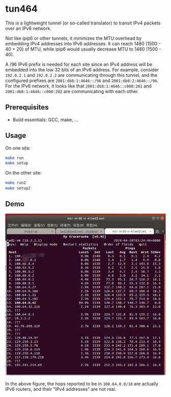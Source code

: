 # tun464

This is a lightweight tunnel (or so-called translator) to transit IPv4 packets over an IPv6 network.

Not like ipip6 or other tunnels, it minimizes the MTU overhead by embedding IPv4 addresses into IPv6 addresses. It can reach 1480 (1500 - 40 + 20) of MTU, while ipip6 would usually decrease MTU to 1460 (1500 - 40).

A /96 IPv6 prefix is needed for each site since an IPv4 address will be embedded into the low 32 bits of an IPv6 address. For example, consider `192.0.2.1` and `192.0.2.2` are communicating through this tunnel, and the configured prefixes are `2001:db8:1:4646::/96` and `2001:db8:2:4646::/96`. For the IPv6 network, it looks like that `2001:db8:1:4646::c000:201` and `2001:db8:1:4646::c000:202` are communicating with each other.

## Prerequisites

* Build essentials: GCC, make, ...

## Usage

On one site:

```bash
make run
make setup
```

On the other site:

```bash
make run2
make setup2
```

## Demo

![demo](demo.png)

In the above figure, the hops reported to be in `100.64.0.0/10` are actually IPv6 routers, and their "IPv4 addresses" are not real.
